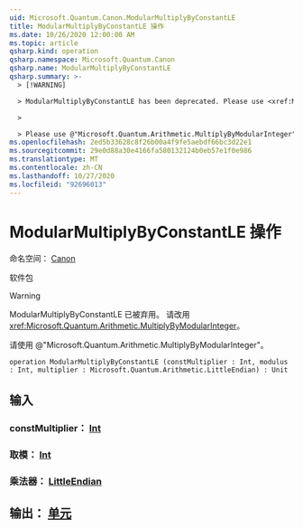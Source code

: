 ```yaml
---
uid: Microsoft.Quantum.Canon.ModularMultiplyByConstantLE
title: ModularMultiplyByConstantLE 操作
ms.date: 10/26/2020 12:00:00 AM
ms.topic: article
qsharp.kind: operation
qsharp.namespace: Microsoft.Quantum.Canon
qsharp.name: ModularMultiplyByConstantLE
qsharp.summary: >-
  > [!WARNING]

  > ModularMultiplyByConstantLE has been deprecated. Please use <xref:Microsoft.Quantum.Arithmetic.MultiplyByModularInteger> instead.

  >

  > Please use @"Microsoft.Quantum.Arithmetic.MultiplyByModularInteger".
ms.openlocfilehash: 2ed5b33628c8f26b00a4f9fe5aebdf66bc3d22e1
ms.sourcegitcommit: 29e0d88a30e4166fa580132124b0eb57e1f0e986
ms.translationtype: MT
ms.contentlocale: zh-CN
ms.lasthandoff: 10/27/2020
ms.locfileid: "92696013"
---
```

# <a name="modularmultiplybyconstantle-operation"></a>ModularMultiplyByConstantLE 操作

命名空间： [Canon](xref:Microsoft.Quantum.Canon)

软件包 [](https://nuget.org/packages/)


> [!WARNING]
> ModularMultiplyByConstantLE 已被弃用。 请改用 <xref:Microsoft.Quantum.Arithmetic.MultiplyByModularInteger>。
>
> 请使用 @"Microsoft.Quantum.Arithmetic.MultiplyByModularInteger"。



```qsharp
operation ModularMultiplyByConstantLE (constMultiplier : Int, modulus : Int, multiplier : Microsoft.Quantum.Arithmetic.LittleEndian) : Unit
```


## <a name="input"></a>输入

### <a name="constmultiplier--int"></a>constMultiplier： [Int](xref:microsoft.quantum.lang-ref.int)




### <a name="modulus--int"></a>取模： [Int](xref:microsoft.quantum.lang-ref.int)




### <a name="multiplier--littleendian"></a>乘法器： [LittleEndian](xref:Microsoft.Quantum.Arithmetic.LittleEndian)





## <a name="output--unit"></a>输出： [单元](xref:microsoft.quantum.lang-ref.unit)

